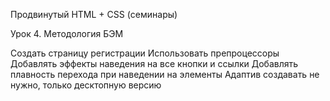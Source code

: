 Продвинутый HTML + CSS (семинары)

Урок 4. Методология БЭМ

Создать страницу регистрации
Использовать препроцессоры
Добавлять эффекты наведения на все кнопки и ссылки
Добавлять плавность перехода при наведении на элементы
Адаптив создавать не нужно, только десктопную версию